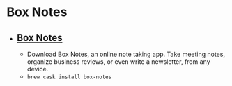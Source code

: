 # Box Notes
- [Box Notes](https://www.box.com/resources/downloads/notes)
  - 
  - Download Box Notes, an online note taking app. Take meeting notes, organize business reviews, or even write a newsletter, from any device.
  - `brew cask install box-notes`
